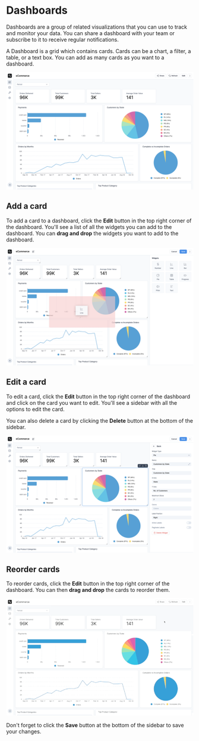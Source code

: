 # Dashboards

Dashboards are a group of related visualizations that you can use to track and monitor your data. You can share a dashboard with your team or subscribe to it to receive regular notifications.

A Dashboard is a grid which contains cards. Cards can be a chart, a filter, a table, or a text box. You can add as many cards as you want to a dashboard.

![Dashboard](./images/dashboard.png)

## Add a card

To add a card to a dashboard, click the **Edit** button in the top right corner of the dashboard. You'll see a list of all the widgets you can add to the dashboard. You can **drag and drop** the widgets you want to add to the dashboard.

![Add a card to a dashboard](./images/add-card.png)

## Edit a card

To edit a card, click the **Edit** button in the top right corner of the dashboard and click on the card you want to edit. You'll see a sidebar with all the options to edit the card.

You can also delete a card by clicking the **Delete** button at the bottom of the sidebar.

![Edit a card](./images/edit-card.png)

## Reorder cards

To reorder cards, click the **Edit** button in the top right corner of the dashboard. You can then **drag and drop** the cards to reorder them.

![Reorder cards](./images/reorder-card.gif)

Don't forget to click the **Save** button at the bottom of the sidebar to save your changes.